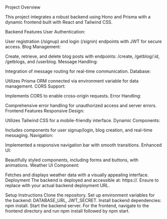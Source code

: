 Project Overview


This project integrates a robust backend using Hono and Prisma with a dynamic frontend built with React and Tailwind CSS.

Backend Features
User Authentication:

User registration (/signup) and login (/signin) endpoints with JWT for secure access.
Blog Management:

Create, retrieve, and delete blog posts with endpoints: /create, /getblog/:id, /getblogs, and /userblog.
Message Handling:

Integration of message routing for real-time communication.
Database:

Utilizes Prisma ORM connected via environment variable for data management.
CORS Support:

Implements CORS to enable cross-origin requests.
Error Handling:

Comprehensive error handling for unauthorized access and server errors.
Frontend Features
Responsive Design:

Utilizes Tailwind CSS for a mobile-friendly interface.
Dynamic Components:

Includes components for user signup/login, blog creation, and real-time messaging.
Navigation:

Implemented a responsive navigation bar with smooth transitions.
Enhanced UI:

Beautifully styled components, including forms and buttons, with animations.
Weather UI Component:

Fetches and displays weather data with a visually appealing interface.
Deployment
The backend is deployed and accessible at: https://<your-backend-url>. Ensure to replace <your-backend-url> with your actual backend deployment URL.

Setup Instructions
Clone the repository.
Set up environment variables for the backend: DATABASE_URL, JWT_SECRET.
Install backend dependencies: npm install.
Start the backend server.
For the frontend, navigate to the frontend directory and run npm install followed by npm start.
